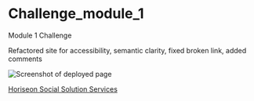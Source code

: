 
# Challenge_module_1
Module 1 Challenge

Refactored site for accessibility, semantic clarity, fixed broken link, added comments

![Screenshot of deployed page](Develop/assets/readme-imgs/127.0.0.1_5501_Develop_index.html.pngg)

[Horiseon Social Solution Services](http://127.0.0.1:5501/Develop/index.html)